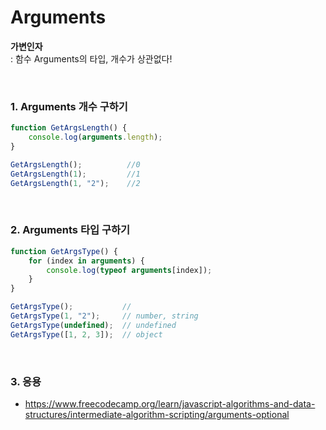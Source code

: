 
# Arguments 
**가변인자**  
: 함수 Arguments의 타입, 개수가 상관없다!  

<br />

### 1. Arguments 개수 구하기  

```javascript
function GetArgsLength() {
    console.log(arguments.length);
}

GetArgsLength();          //0   
GetArgsLength(1);         //1
GetArgsLength(1, "2");    //2
```

<br />

### 2. Arguments 타입 구하기

```javascript
function GetArgsType() {
    for (index in arguments) {
        console.log(typeof arguments[index]);
    }
}

GetArgsType();           //
GetArgsType(1, "2");     // number, string
GetArgsType(undefined);  // undefined
GetArgsType([1, 2, 3]);  // object
```

<br />

### 3. 응용  
- https://www.freecodecamp.org/learn/javascript-algorithms-and-data-structures/intermediate-algorithm-scripting/arguments-optional